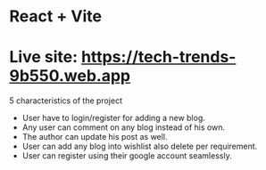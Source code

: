 # React + Vite
# Live site: https://tech-trends-9b550.web.app
5 characteristics of the project
* User have to login/register for adding a new blog.
* Any user can comment on any blog instead of his own.
* The author can update his post as well.
* User can add any blog into wishlist also delete per requirement.
* User can register using their google account seamlessly.
